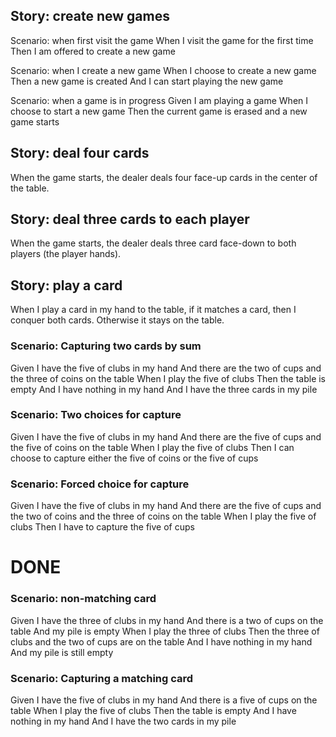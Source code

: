 Story: create new games
-----------------------

Scenario: when first visit the game
When I visit the game for the first time
Then I am offered to create a new game

Scenario: when I create a new game
When I choose to create a new game
Then a new game is created
 And I can start playing the new game
 
Scenario: when a game is in progress
Given I am playing a game
When I choose to start a new game
Then the current game is erased
 and a new game starts



Story: deal four cards
----------------------
When the game starts, the dealer deals four face-up cards in the center of the table.

Story: deal three cards to each player
--------------------------------------
When the game starts, the dealer deals three card face-down to both players (the player hands).

Story: play a card
------------------
When I play a card in my hand to the table, if it matches a card, then I conquer both cards.  Otherwise it stays on the table.

  
### Scenario: Capturing two cards by sum
Given I have the five of clubs in my hand
  And there are the two of cups and the three of coins on the table
 When I play the five of clubs
 Then the table is empty
  And I have nothing in my hand
  And I have the three cards in my pile

### Scenario: Two choices for capture
Given I have the five of clubs in my hand
  And there are the five of cups and the five of coins on the table
 When I play the five of clubs 
 Then I can choose to capture either the five of coins or the five of cups

### Scenario: Forced choice for capture
Given I have the five of clubs in my hand
  And there are the five of cups and the two of coins and the three of coins on the table
 When I play the five of clubs 
 Then I have to capture the five of cups


# DONE

### Scenario: non-matching card
Given I have the three of clubs in my hand
  And there is a two of cups on the table
  And my pile is empty
 When I play the three of clubs
 Then the three of clubs and the two of cups are on the table
  And I have nothing in my hand
  And my pile is still empty
  
### Scenario: Capturing a matching card
Given I have the five of clubs in my hand
  And there is a five of cups on the table
 When I play the five of clubs
 Then the table is empty
  And I have nothing in my hand
  And I have the two cards in my pile
